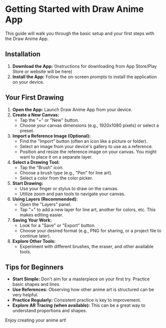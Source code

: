# Getting Started with Draw Anime App

This guide will walk you through the basic setup and your first steps with the Draw Anime App.

## Installation

1.  **Download the App:** (Instructions for downloading from App Store/Play Store or website will be here)
2.  **Install the App:** Follow the on-screen prompts to install the application on your device.

## Your First Drawing

1.  **Open the App:** Launch Draw Anime App from your device.
2.  **Create a New Canvas:**
    *   Tap the "+" or "New" button.
    *   Choose your canvas dimensions (e.g., 1920x1080 pixels) or select a preset.
3.  **Import a Reference Image (Optional):**
    *   Find the "Import" button (often an icon like a picture or folder).
    *   Select an image from your device's gallery to use as a reference.
    *   Position and resize the reference image on your canvas. You might want to place it on a separate layer.
4.  **Select a Drawing Tool:**
    *   Tap the "Brush" icon.
    *   Choose a brush type (e.g., "Pen" for line art).
    *   Select a color from the color picker.
5.  **Start Drawing:**
    *   Use your finger or stylus to draw on the canvas.
    *   Utilize zoom and pan tools to navigate your canvas.
6.  **Using Layers (Recommended):**
    *   Open the "Layers" panel.
    *   Tap "+" to add a new layer for line art, another for colors, etc. This makes editing easier.
7.  **Saving Your Work:**
    *   Look for a "Save" or "Export" button.
    *   Choose your desired format (e.g., PNG for sharing, or a project file to continue later).
8.  **Explore Other Tools:**
    *   Experiment with different brushes, the eraser, and other available tools.

## Tips for Beginners

*   **Start Simple:** Don't aim for a masterpiece on your first try. Practice basic shapes and lines.
*   **Use References:** Observing how other anime art is structured can be very helpful.
*   **Practice Regularly:** Consistent practice is key to improvement.
*   **Explore AR Tracing (when available):** This can be a great way to understand proportions and shapes.

Enjoy creating your anime art!
